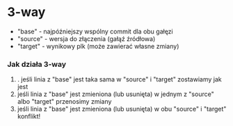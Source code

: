 

# 3-way

- "base" - najpóźniejszy wspólny commit dla obu gałęzi
- "source" - wersja do złączenia (gałąź źródłowa)
- "target" - wynikowy plk (może zawierać własne zmiany)

### Jak działa 3-way

1. . jeśli linia z "base" jest taka sama w "source" i "target" 
    zostawiamy jak jest 
2.  jeśli linia z "base" jest zmieniona (lub usunięta) w jednym z "source" albo "target" 
    przenosimy zmiany 
3. jeśli linia z "base" jest zmieniona (lub usunięta) w obu "source" i "target" konflikt!

 